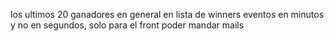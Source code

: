 los ultimos 20 ganadores en general en lista de winners
eventos en minutos y no en segundos, solo para el front
poder mandar mails